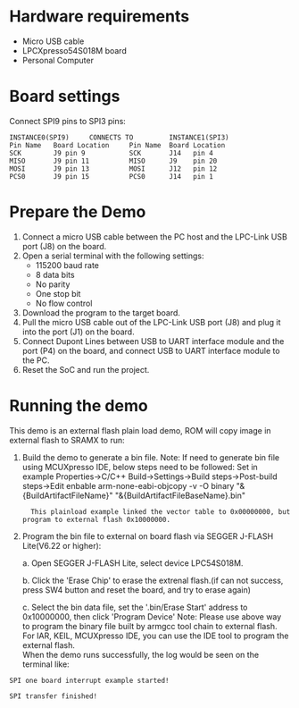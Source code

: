 Hardware requirements
===================
- Micro USB cable
- LPCXpresso54S018M board
- Personal Computer

Board settings
============
Connect SPI9 pins to SPI3 pins:
~~~~~~~~~~~~~~~~~~~~~~~~~~~~~~~~~~~~~~~~~~~~~~~~~~~~~~
INSTANCE0(SPI9)     CONNECTS TO         INSTANCE1(SPI3)
Pin Name   Board Location     Pin Name  Board Location
SCK        J9 pin 9           SCK       J14   pin 4
MISO       J9 pin 11          MISO      J9    pin 20
MOSI       J9 pin 13          MOSI      J12   pin 12
PCS0       J9 pin 15          PCS0      J14   pin 1
~~~~~~~~~~~~~~~~~~~~~~~~~~~~~~~~~~~~~~~~~~~~~~~~~~~~~~

Prepare the Demo
===============
1.  Connect a micro USB cable between the PC host and the LPC-Link USB port (J8) on the board.
2.  Open a serial terminal with the following settings:
    - 115200 baud rate
    - 8 data bits
    - No parity
    - One stop bit
    - No flow control
3.  Download the program to the target board.
4.  Pull the micro USB cable out of the LPC-Link USB port (J8) and plug it into the port (J1) on the board.
5.  Connect Dupont Lines between USB to UART interface module and the port (P4) on the board, and connect USB to UART interface module to the PC.
6.  Reset the SoC and run the project.

Running the demo
===============
This demo is an external flash plain load demo, ROM will copy image in external flash to SRAMX to run:
1. Build the demo to generate a bin file.
   Note: If need to generate bin file using MCUXpresso IDE, below steps need to be followed:
         Set in example Properties->C/C++ Build->Settings->Build steps->Post-build steps->Edit
         enbable arm-none-eabi-objcopy -v -O binary "&{BuildArtifactFileName}" "&{BuildArtifactFileBaseName}.bin" 
         
         This plainload example linked the vector table to 0x00000000, but program to external flash 0x10000000.

2. Program the bin file to external on board flash via SEGGER J-FLASH Lite(V6.22 or higher):

   a. Open SEGGER J-FLASH Lite, select device LPC54S018M.

   b. Click the 'Erase Chip' to erase the extrenal flash.(if can not success, press SW4 button and reset the board, and try to erase again)

   c. Select the bin data file, set the '.bin/Erase Start' address to 0x10000000, then click 'Program Device'
Note: Please use above way to program the binary file built by armgcc tool chain to external flash. 
      For IAR, KEIL, MCUXpresso IDE, you can use the IDE tool to program the external flash.  
When the demo runs successfully, the log would be seen on the terminal like:

~~~~~~~~~~~~~~~~~~~~~~~~~~~~~~~~~~~~~~~~~~~~~~~~~~~~~~~~~~~~~~~~~~~~~~~~~~~~~~~~~~~
SPI one board interrupt example started!

SPI transfer finished!
~~~~~~~~~~~~~~~~~~~~~~~~~~~~~~~~~~~~~~~~~~~~~~~~~~~~~~~~~~~~~~~~~~~~~~~~~~~~~~~~~~~~~
